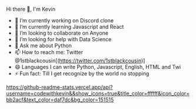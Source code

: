 Hi there 👋, I'm Kevin

- 🔭 I’m currently working on Discord clone
- 🌱 I’m currently learning Javascript and React 
- 👯 I’m looking to collaborate on Anyone 
- 🤔 I’m looking for help with Data Science 
- 💬 Ask me about Python
- 📫 How to reach me: Twitter @1stblackcousin[(https://twitter.com/1stblackcousin)]
- 😄 Languages I can write Python, Javascript, English, HTML and Twi 
- ⚡ Fun fact: Till I get recognize by the world no stopping 

https://github-readme-stats.vercel.app/api?username=codewithkevin&&show_icons=true&title_color=ffffff&icon_color=bb2acf&text_color=daf7dc&bg_color=151515
